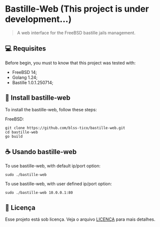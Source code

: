 # Bastille-Web (This project is under development...)

> A web interface for the FreeBSD bastille jails management. 

## 💻 Requisites

Before begin, you must to know that this project was tested with:

- FreeBSD 14;
- Golang 1.24;
- Bastille 1.0.1.250714;

## 🚀 Install bastille-web

To install the bastille-web, follow these steps:

FreeBSD:

```
git clone https://github.com/blss-tico/bastille-web.git
cd bastille-web
go build
```

## ☕ Usando bastille-web

To use bastille-web, with default ip/port option:
```
sudo ./bastille-web
```

To use bastille-web, with user defined ip/port option:
```
sudo ./bastille-web 10.0.0.1:80
```

## 📝 Licença

Esse projeto está sob licença. Veja o arquivo [LICENÇA](LICENSE.md) para mais detalhes.
